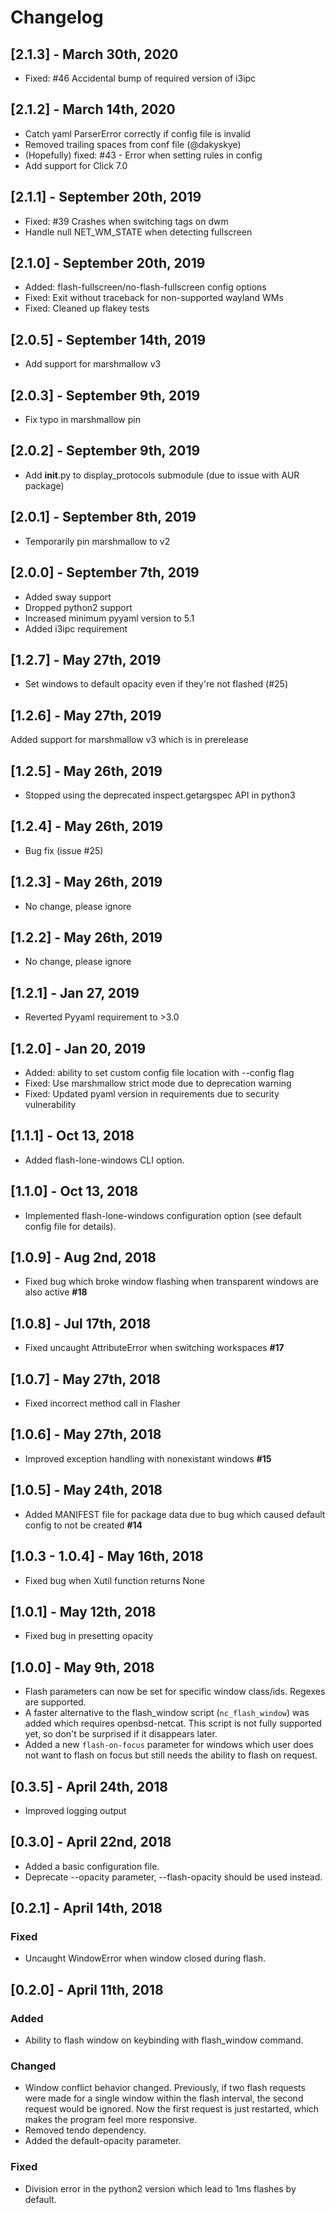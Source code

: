 # Changelog

## [2.1.3] - March 30th, 2020
- Fixed: #46 Accidental bump of required version of i3ipc

## [2.1.2] - March 14th, 2020
- Catch yaml ParserError correctly if config file is invalid
- Removed trailing spaces from conf file (@dakyskye)
- (Hopefully) fixed: #43 - Error when setting rules in config
- Add support for Click 7.0

## [2.1.1] - September 20th, 2019
- Fixed: #39 Crashes when switching tags on dwm
- Handle null NET_WM_STATE when detecting fullscreen

## [2.1.0] - September 20th, 2019
- Added: flash-fullscreen/no-flash-fullscreen config options
- Fixed: Exit without traceback for non-supported wayland WMs
- Fixed: Cleaned up flakey tests

## [2.0.5] - September 14th, 2019
- Add support for marshmallow v3

## [2.0.3] - September 9th, 2019
- Fix typo in marshmallow pin

## [2.0.2] - September 9th, 2019
- Add __init__.py to display_protocols submodule (due to issue with AUR package)

## [2.0.1] - September 8th, 2019
- Temporarily pin marshmallow to v2

## [2.0.0] - September 7th, 2019
- Added sway support
- Dropped python2 support
- Increased minimum pyyaml version to 5.1
- Added i3ipc requirement

## [1.2.7] - May 27th, 2019
- Set windows to default opacity even if they're not flashed (#25)

## [1.2.6] - May 27th, 2019
Added support for marshmallow v3 which is in prerelease

## [1.2.5] - May 26th, 2019
- Stopped using the deprecated inspect.getargspec API in python3

## [1.2.4] - May 26th, 2019
- Bug fix (issue #25)

## [1.2.3] - May 26th, 2019
- No change, please ignore

## [1.2.2] - May 26th, 2019
- No change, please ignore

## [1.2.1] - Jan 27, 2019
- Reverted Pyyaml requirement to >3.0

## [1.2.0] - Jan 20, 2019
- Added: ability to set custom config file location with --config flag
- Fixed: Use marshmallow strict mode due to deprecation warning
- Fixed: Updated pyaml version in requirements due to security vulnerability

## [1.1.1] - Oct 13, 2018 
- Added flash-lone-windows CLI option.

## [1.1.0] - Oct 13, 2018

- Implemented flash-lone-windows configuration option (see default config file
  for details).

## [1.0.9] - Aug 2nd, 2018

- Fixed bug which broke window flashing when transparent windows are also
  active **#18**

## [1.0.8] - Jul 17th, 2018
- Fixed uncaught AttributeError when switching workspaces **#17**

## [1.0.7] - May 27th, 2018
- Fixed incorrect method call in Flasher

## [1.0.6] - May 27th, 2018
- Improved exception handling with nonexistant windows **#15**

## [1.0.5] - May 24th, 2018
- Added MANIFEST file for package data due to bug which caused default config to not be created **#14**

## [1.0.3 - 1.0.4] - May 16th, 2018
- Fixed bug when Xutil function returns None

## [1.0.1] - May 12th, 2018
- Fixed bug in presetting opacity

## [1.0.0] - May 9th, 2018
- Flash parameters can now be set for specific window class/ids. Regexes are supported.
- A faster alternative to the flash_window script (`nc_flash_window`) was added which requires openbsd-netcat. This script is not fully supported yet, so don't be surprised if it disappears later.
- Added a new `flash-on-focus` parameter for windows which user does not want to flash on focus but still needs the ability to flash on request.


## [0.3.5] - April 24th, 2018
- Improved logging output


## [0.3.0] - April 22nd, 2018

- Added a basic configuration file.
- Deprecate --opacity parameter, --flash-opacity should be used instead.

## [0.2.1] - April 14th, 2018

### Fixed
- Uncaught WindowError when window closed during flash.

## [0.2.0] - April 11th, 2018

### Added
- Ability to flash window on keybinding with flash_window command.

### Changed
- Window conflict behavior changed. Previously, if two flash requests were made for a single window within the flash interval, the second request would be ignored. Now the first request is just restarted, which makes the program feel more responsive.
- Removed tendo dependency.
- Added the default-opacity parameter.

### Fixed

- Division error in the python2 version which lead to 1ms flashes by default.

